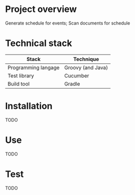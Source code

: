 # Project overview
Generate schedule for events;
Scan documents for schedule

# Technical stack
Stack | Technique
--- | ---
Programming langage | Groovy (and Java)
Test library | Cucumber
Build tool | Gradle

# Installation
TODO

# Use
TODO

# Test
TODO
